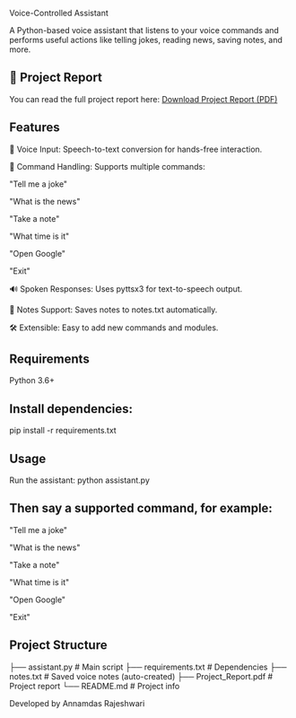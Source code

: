 Voice-Controlled Assistant

A Python-based voice assistant that listens to your voice commands and performs useful actions like telling jokes, reading news, saving notes, and more.

## 📑 Project Report
You can read the full project report here: [Download Project Report (PDF)]("C:\Users\rajes\OneDrive\Desktop\voice_assistant_project_report.pdf")

## Features

🎤 Voice Input: Speech-to-text conversion for hands-free interaction.

🧠 Command Handling: Supports multiple commands:

"Tell me a joke"

"What is the news"

"Take a note"

"What time is it"

"Open Google"

"Exit"

🔊 Spoken Responses: Uses pyttsx3 for text-to-speech output.

📓 Notes Support: Saves notes to notes.txt automatically.

🛠️ Extensible: Easy to add new commands and modules.

## Requirements
   
Python 3.6+

## Install dependencies:

pip install -r requirements.txt

## Usage

Run the assistant:
python assistant.py

## Then say a supported command, for example:

"Tell me a joke"

"What is the news"

"Take a note"

"What time is it"

"Open Google"

"Exit"

## Project Structure
   
├── assistant.py        # Main script
├── requirements.txt    # Dependencies
├── notes.txt           # Saved voice notes (auto-created)
├── Project_Report.pdf  # Project report
└── README.md           # Project info


Developed by Annamdas Rajeshwari
